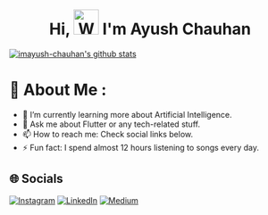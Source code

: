 <h1 align="center"> Hi, <img src="https://raw.githubusercontent.com/nixin72/nixin72/master/wave.gif" 
         alt="Waving hand animated gif"
         height="45"
         width="45" /> I'm Ayush Chauhan</h1>


[![imayush-chauhan's github stats](https://github-readme-stats.vercel.app/api?username=imayush-chauhan)](https://github.com/anuraghazra/github-readme-stats)

# 💫 About Me :
- 🌱 I’m currently learning more about Artificial Intelligence.
- 💬 Ask me about Flutter or any tech-related stuff.
- 📫 How to reach me: Check social links below.
- ⚡ Fun fact: I spend almost 12 hours listening to songs every day.

## 🌐 Socials
[![Instagram](https://img.shields.io/badge/Instagram-E4405F?style=for-the-badge&logo=instagram&logoColor=white)](https://instagram.com/_ayuzh_) [![LinkedIn](https://img.shields.io/badge/LinkedIn-0077B5?style=for-the-badge&logo=linkedin&logoColor=white)](https://linkedin.com/in/flutterayu) [![Medium](https://img.shields.io/badge/Medium-12100E?style=for-the-badge&logo=medium&logoColor=white)](https://medium.com/@flutterayu)

<!--
**imayush-chauhan/imayush-chauhan** is a ✨ _special_ ✨ repository because its `README.md` (this file) appears on your GitHub profile.

Here are some ideas to get you started:

- 🔭 I’m currently working on ...
- 🌱 I’m currently learning ...
- 👯 I’m looking to collaborate on ...
- 🤔 I’m looking for help with ...
- 💬 Ask me about ...
- 📫 How to reach me: ...
- 😄 Pronouns: ...
- ⚡ Fun fact: ...
-->
